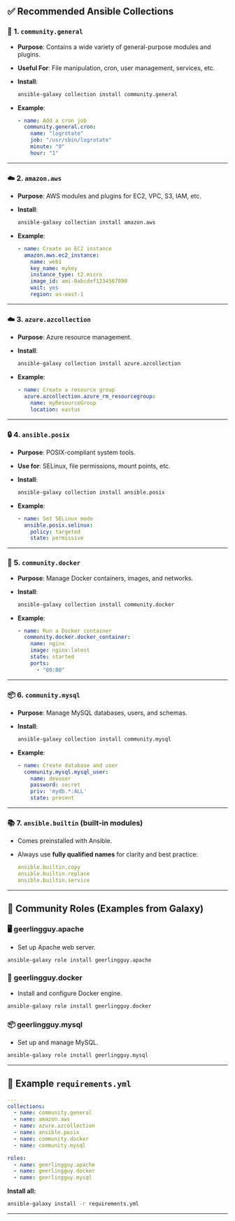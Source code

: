 ## ✅ Recommended Ansible Collections

### 🔧 **1. `community.general`**

* **Purpose**: Contains a wide variety of general-purpose modules and plugins.
* **Useful For**: File manipulation, cron, user management, services, etc.
* **Install**:

  ```bash
  ansible-galaxy collection install community.general
  ```
* **Example**:

  ```yaml
  - name: Add a cron job
    community.general.cron:
      name: "logrotate"
      job: "/usr/sbin/logrotate"
      minute: "0"
      hour: "1"
  ```

---

### ☁️ **2. `amazon.aws`**

* **Purpose**: AWS modules and plugins for EC2, VPC, S3, IAM, etc.
* **Install**:

  ```bash
  ansible-galaxy collection install amazon.aws
  ```
* **Example**:

  ```yaml
  - name: Create an EC2 instance
    amazon.aws.ec2_instance:
      name: web1
      key_name: mykey
      instance_type: t2.micro
      image_id: ami-0abcdef1234567890
      wait: yes
      region: us-east-1
  ```

---

### ☁️ **3. `azure.azcollection`**

* **Purpose**: Azure resource management.
* **Install**:

  ```bash
  ansible-galaxy collection install azure.azcollection
  ```
* **Example**:

  ```yaml
  - name: Create a resource group
    azure.azcollection.azure_rm_resourcegroup:
      name: myResourceGroup
      location: eastus
  ```

---

### 🔒 **4. `ansible.posix`**

* **Purpose**: POSIX-compliant system tools.
* **Use for**: SELinux, file permissions, mount points, etc.
* **Install**:

  ```bash
  ansible-galaxy collection install ansible.posix
  ```
* **Example**:

  ```yaml
  - name: Set SELinux mode
    ansible.posix.selinux:
      policy: targeted
      state: permissive
  ```

---

### 🔄 **5. `community.docker`**

* **Purpose**: Manage Docker containers, images, and networks.
* **Install**:

  ```bash
  ansible-galaxy collection install community.docker
  ```
* **Example**:

  ```yaml
  - name: Run a Docker container
    community.docker.docker_container:
      name: nginx
      image: nginx:latest
      state: started
      ports:
        - "80:80"
  ```

---

### 📦 **6. `community.mysql`**

* **Purpose**: Manage MySQL databases, users, and schemas.
* **Install**:

  ```bash
  ansible-galaxy collection install community.mysql
  ```
* **Example**:

  ```yaml
  - name: Create database and user
    community.mysql.mysql_user:
      name: devuser
      password: secret
      priv: 'mydb.*:ALL'
      state: present
  ```

---

### 📚 **7. `ansible.builtin`** (built-in modules)

* Comes preinstalled with Ansible.
* Always use **fully qualified names** for clarity and best practice:

  ```yaml
  ansible.builtin.copy
  ansible.builtin.replace
  ansible.builtin.service
  ```

---

## 🧰 Community Roles (Examples from Galaxy)

### 🖥️ **geerlingguy.apache**

* Set up Apache web server.

```bash
ansible-galaxy role install geerlingguy.apache
```

### 🧪 **geerlingguy.docker**

* Install and configure Docker engine.

```bash
ansible-galaxy role install geerlingguy.docker
```

### 📦 **geerlingguy.mysql**

* Set up and manage MySQL.

```bash
ansible-galaxy role install geerlingguy.mysql
```

---

## 📄 Example `requirements.yml`

```yaml
---
collections:
  - name: community.general
  - name: amazon.aws
  - name: azure.azcollection
  - name: ansible.posix
  - name: community.docker
  - name: community.mysql

roles:
  - name: geerlingguy.apache
  - name: geerlingguy.docker
  - name: geerlingguy.mysql
```

**Install all:**

```bash
ansible-galaxy install -r requirements.yml
```

---
